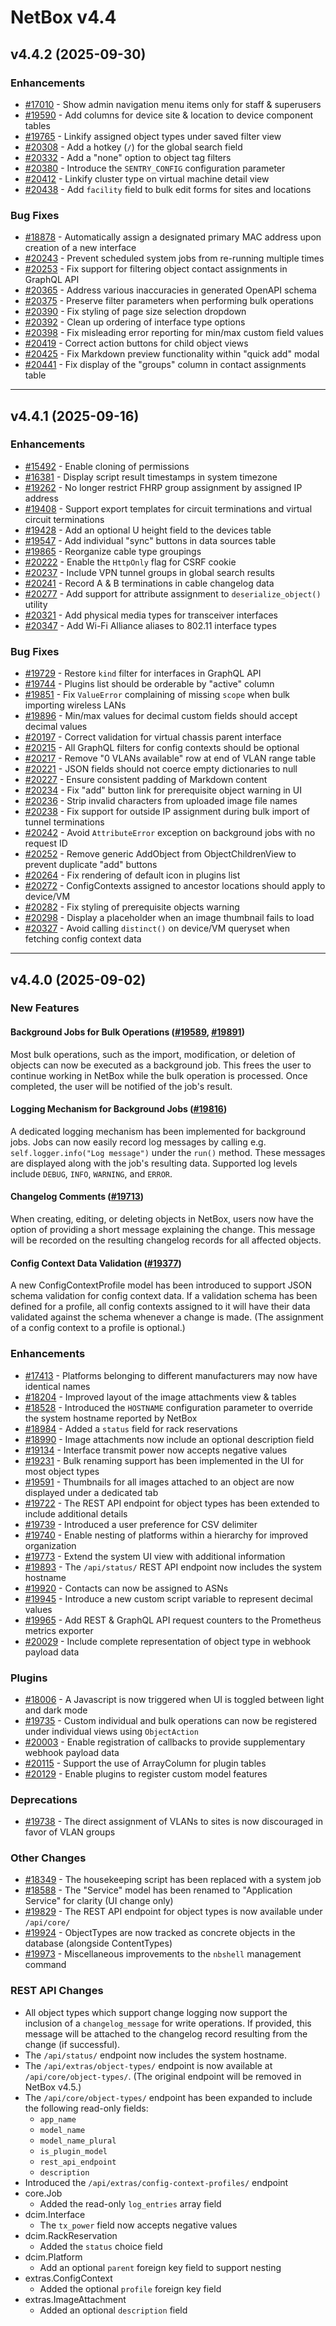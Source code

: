 # NetBox v4.4

## v4.4.2 (2025-09-30)

### Enhancements

* [#17010](https://github.com/netbox-community/netbox/issues/17010) - Show admin navigation menu items only for staff & superusers
* [#19590](https://github.com/netbox-community/netbox/issues/19590) - Add columns for device site & location to device component tables
* [#19765](https://github.com/netbox-community/netbox/issues/19765) - Linkify assigned object types under saved filter view
* [#20308](https://github.com/netbox-community/netbox/issues/20308) - Add a hotkey (`/`) for the global search field
* [#20332](https://github.com/netbox-community/netbox/issues/20332) - Add a "none" option to object tag filters
* [#20380](https://github.com/netbox-community/netbox/issues/20380) - Introduce the `SENTRY_CONFIG` configuration parameter
* [#20412](https://github.com/netbox-community/netbox/issues/20412) - Linkify cluster type on virtual machine detail view
* [#20438](https://github.com/netbox-community/netbox/issues/20438) - Add `facility` field to bulk edit forms for sites and locations

### Bug Fixes

* [#18878](https://github.com/netbox-community/netbox/issues/18878) - Automatically assign a designated primary MAC address upon creation of a new interface
* [#20243](https://github.com/netbox-community/netbox/issues/20243) - Prevent scheduled system jobs from re-running multiple times
* [#20253](https://github.com/netbox-community/netbox/issues/20253) - Fix support for filtering object contact assignments in GraphQL API
* [#20365](https://github.com/netbox-community/netbox/issues/20365) - Address various inaccuracies in generated OpenAPI schema
* [#20375](https://github.com/netbox-community/netbox/issues/20375) - Preserve filter parameters when performing bulk operations
* [#20390](https://github.com/netbox-community/netbox/issues/20390) - Fix styling of page size selection dropdown
* [#20392](https://github.com/netbox-community/netbox/issues/20392) - Clean up ordering of interface type options
* [#20398](https://github.com/netbox-community/netbox/issues/20398) - Fix misleading error reporting for min/max custom field values
* [#20419](https://github.com/netbox-community/netbox/issues/20419) - Correct action buttons for child object views
* [#20425](https://github.com/netbox-community/netbox/issues/20425) - Fix Markdown preview functionality within "quick add" modal
* [#20441](https://github.com/netbox-community/netbox/issues/20441) - Fix display of the "groups" column in contact assignments table 

---

## v4.4.1 (2025-09-16)

### Enhancements

* [#15492](https://github.com/netbox-community/netbox/issues/15492) - Enable cloning of permissions
* [#16381](https://github.com/netbox-community/netbox/issues/16381) - Display script result timestamps in system timezone
* [#19262](https://github.com/netbox-community/netbox/issues/19262) - No longer restrict FHRP group assignment by assigned IP address
* [#19408](https://github.com/netbox-community/netbox/issues/19408) - Support export templates for circuit terminations and virtual circuit terminations
* [#19428](https://github.com/netbox-community/netbox/issues/19428) - Add an optional U height field to the devices table
* [#19547](https://github.com/netbox-community/netbox/issues/19547) - Add individual "sync" buttons in data sources table
* [#19865](https://github.com/netbox-community/netbox/issues/19865) - Reorganize cable type groupings
* [#20222](https://github.com/netbox-community/netbox/issues/20222) - Enable the `HttpOnly` flag for CSRF cookie
* [#20237](https://github.com/netbox-community/netbox/issues/20237) - Include VPN tunnel groups in global search results
* [#20241](https://github.com/netbox-community/netbox/issues/20241) - Record A & B terminations in cable changelog data
* [#20277](https://github.com/netbox-community/netbox/issues/20277) - Add support for attribute assignment to `deserialize_object()` utility
* [#20321](https://github.com/netbox-community/netbox/issues/20321) - Add physical media types for transceiver interfaces
* [#20347](https://github.com/netbox-community/netbox/issues/20347) - Add Wi-Fi Alliance aliases to 802.11 interface types

### Bug Fixes

* [#19729](https://github.com/netbox-community/netbox/issues/19729) - Restore `kind` filter for interfaces in GraphQL API
* [#19744](https://github.com/netbox-community/netbox/issues/19744) - Plugins list should be orderable by "active" column
* [#19851](https://github.com/netbox-community/netbox/issues/19851) - Fix `ValueError` complaining of missing `scope` when bulk importing wireless LANs
* [#19896](https://github.com/netbox-community/netbox/issues/19896) - Min/max values for decimal custom fields should accept decimal values
* [#20197](https://github.com/netbox-community/netbox/issues/20197) - Correct validation for virtual chassis parent interface
* [#20215](https://github.com/netbox-community/netbox/issues/20215) - All GraphQL filters for config contexts should be optional
* [#20217](https://github.com/netbox-community/netbox/issues/20217) - Remove "0 VLANs available" row at end of VLAN range table
* [#20221](https://github.com/netbox-community/netbox/issues/20221) - JSON fields should not coerce empty dictionaries to null
* [#20227](https://github.com/netbox-community/netbox/issues/20227) - Ensure consistent padding of Markdown content
* [#20234](https://github.com/netbox-community/netbox/issues/20234) - Fix "add" button link for prerequisite object warning in UI
* [#20236](https://github.com/netbox-community/netbox/issues/20236) - Strip invalid characters from uploaded image file names
* [#20238](https://github.com/netbox-community/netbox/issues/20238) - Fix support for outside IP assignment during bulk import of tunnel terminations
* [#20242](https://github.com/netbox-community/netbox/issues/20242) - Avoid `AttributeError` exception on background jobs with no request ID
* [#20252](https://github.com/netbox-community/netbox/issues/20252) - Remove generic AddObject from ObjectChildrenView to prevent duplicate "add" buttons
* [#20264](https://github.com/netbox-community/netbox/issues/20264) - Fix rendering of default icon in plugins list
* [#20272](https://github.com/netbox-community/netbox/issues/20272) - ConfigContexts assigned to ancestor locations should apply to device/VM
* [#20282](https://github.com/netbox-community/netbox/issues/20282) - Fix styling of prerequisite objects warning
* [#20298](https://github.com/netbox-community/netbox/issues/20298) - Display a placeholder when an image thumbnail fails to load
* [#20327](https://github.com/netbox-community/netbox/issues/20327) - Avoid calling `distinct()` on device/VM queryset when fetching config context data

---

## v4.4.0 (2025-09-02)

### New Features

#### Background Jobs for Bulk Operations ([#19589](https://github.com/netbox-community/netbox/issues/19589), [#19891](https://github.com/netbox-community/netbox/issues/19891))

Most bulk operations, such as the import, modification, or deletion of objects can now be executed as a background job. This frees the user to continue working in NetBox while the bulk operation is processed. Once completed, the user will be notified of the job's result.

#### Logging Mechanism for Background Jobs ([#19816](https://github.com/netbox-community/netbox/issues/19816))

A dedicated logging mechanism has been implemented for background jobs. Jobs can now easily record log messages by calling e.g. `self.logger.info("Log message")` under the `run()` method. These messages are displayed along with the job's resulting data. Supported log levels include `DEBUG`, `INFO`, `WARNING`, and `ERROR`.

#### Changelog Comments ([#19713](https://github.com/netbox-community/netbox/issues/19713))

When creating, editing, or deleting objects in NetBox, users now have the option of providing a short message explaining the change. This message will be recorded on the resulting changelog records for all affected objects.

#### Config Context Data Validation ([#19377](https://github.com/netbox-community/netbox/issues/19377))

A new ConfigContextProfile model has been introduced to support JSON schema validation for config context data. If a validation schema has been defined for a profile, all config contexts assigned to it will have their data validated against the schema whenever a change is made. (The assignment of a config context to a profile is optional.)

### Enhancements

* [#17413](https://github.com/netbox-community/netbox/issues/17413) - Platforms belonging to different manufacturers may now have identical names
* [#18204](https://github.com/netbox-community/netbox/issues/18204) - Improved layout of the image attachments view & tables
* [#18528](https://github.com/netbox-community/netbox/issues/18528) - Introduced the `HOSTNAME` configuration parameter to override the system hostname reported by NetBox
* [#18984](https://github.com/netbox-community/netbox/issues/18984) - Added a `status` field for rack reservations
* [#18990](https://github.com/netbox-community/netbox/issues/18990) - Image attachments now include an optional description field
* [#19134](https://github.com/netbox-community/netbox/issues/19134) - Interface transmit power now accepts negative values
* [#19231](https://github.com/netbox-community/netbox/issues/19231) - Bulk renaming support has been implemented in the UI for most object types
* [#19591](https://github.com/netbox-community/netbox/issues/19591) - Thumbnails for all images attached to an object are now displayed under a dedicated tab
* [#19722](https://github.com/netbox-community/netbox/issues/19722) - The REST API endpoint for object types has been extended to include additional details
* [#19739](https://github.com/netbox-community/netbox/issues/19739) - Introduced a user preference for CSV delimiter
* [#19740](https://github.com/netbox-community/netbox/issues/19740) - Enable nesting of platforms within a hierarchy for improved organization
* [#19773](https://github.com/netbox-community/netbox/issues/19773) - Extend the system UI view with additional information
* [#19893](https://github.com/netbox-community/netbox/issues/19893) - The `/api/status/` REST API endpoint now includes the system hostname
* [#19920](https://github.com/netbox-community/netbox/issues/19920) - Contacts can now be assigned to ASNs
* [#19945](https://github.com/netbox-community/netbox/issues/19945) - Introduce a new custom script variable to represent decimal values
* [#19965](https://github.com/netbox-community/netbox/issues/19965) - Add REST & GraphQL API request counters to the Prometheus metrics exporter
* [#20029](https://github.com/netbox-community/netbox/issues/20029) - Include complete representation of object type in webhook payload data

### Plugins

* [#18006](https://github.com/netbox-community/netbox/issues/18006) - A Javascript is now triggered when UI is toggled between light and dark mode
* [#19735](https://github.com/netbox-community/netbox/issues/19735) - Custom individual and bulk operations can now be registered under individual views using `ObjectAction`
* [#20003](https://github.com/netbox-community/netbox/issues/20003) - Enable registration of callbacks to provide supplementary webhook payload data
* [#20115](https://github.com/netbox-community/netbox/issues/20115) - Support the use of ArrayColumn for plugin tables
* [#20129](https://github.com/netbox-community/netbox/issues/20129) - Enable plugins to register custom model features

### Deprecations

* [#19738](https://github.com/netbox-community/netbox/issues/19738) - The direct assignment of VLANs to sites is now discouraged in favor of VLAN groups

### Other Changes

* [#18349](https://github.com/netbox-community/netbox/issues/18349) - The housekeeping script has been replaced with a system job
* [#18588](https://github.com/netbox-community/netbox/issues/18588) - The "Service" model has been renamed to "Application Service" for clarity (UI change only)
* [#19829](https://github.com/netbox-community/netbox/issues/19829) - The REST API endpoint for object types is now available under `/api/core/`
* [#19924](https://github.com/netbox-community/netbox/issues/19924) - ObjectTypes are now tracked as concrete objects in the database (alongside ContentTypes)
* [#19973](https://github.com/netbox-community/netbox/issues/19973) - Miscellaneous improvements to the `nbshell` management command

### REST API Changes

* All object types which support change logging now support the inclusion of a `changelog_message` for write operations. If provided, this message will be attached to the changelog record resulting from the change (if successful).
* The `/api/status/` endpoint now includes the system hostname.
* The `/api/extras/object-types/` endpoint is now available at `/api/core/object-types/`. (The original endpoint will be removed in NetBox v4.5.)
* The `/api/core/object-types/` endpoint has been expanded to include the following read-only fields:
    * `app_name`
    * `model_name`
    * `model_name_plural`
    * `is_plugin_model`
    * `rest_api_endpoint`
    * `description`
* Introduced the `/api/extras/config-context-profiles/` endpoint
* core.Job
    * Added the read-only `log_entries` array field
* dcim.Interface
    * The `tx_power` field now accepts negative values
* dcim.RackReservation
    * Added the `status` choice field
* dcim.Platform
    * Add an optional `parent` foreign key field to support nesting
* extras.ConfigContext
    * Added the optional `profile` foreign key field
* extras.ImageAttachment
    * Added an optional `description` field
